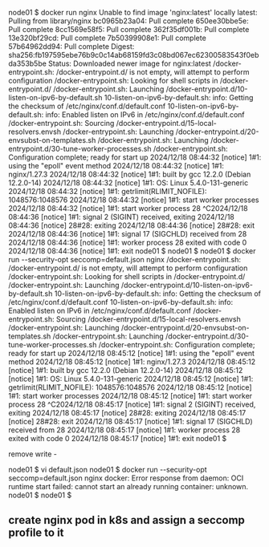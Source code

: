 

node01 $ docker run nginx
Unable to find image 'nginx:latest' locally
latest: Pulling from library/nginx
bc0965b23a04: Pull complete 
650ee30bbe5e: Pull complete 
8cc1569e58f5: Pull complete 
362f35df001b: Pull complete 
13e320bf29cd: Pull complete 
7b50399908e1: Pull complete 
57b64962dd94: Pull complete 
Digest: sha256:fb197595ebe76b9c0c14ab68159fd3c08bd067ec62300583543f0ebda353b5be
Status: Downloaded newer image for nginx:latest
/docker-entrypoint.sh: /docker-entrypoint.d/ is not empty, will attempt to perform configuration
/docker-entrypoint.sh: Looking for shell scripts in /docker-entrypoint.d/
/docker-entrypoint.sh: Launching /docker-entrypoint.d/10-listen-on-ipv6-by-default.sh
10-listen-on-ipv6-by-default.sh: info: Getting the checksum of /etc/nginx/conf.d/default.conf
10-listen-on-ipv6-by-default.sh: info: Enabled listen on IPv6 in /etc/nginx/conf.d/default.conf
/docker-entrypoint.sh: Sourcing /docker-entrypoint.d/15-local-resolvers.envsh
/docker-entrypoint.sh: Launching /docker-entrypoint.d/20-envsubst-on-templates.sh
/docker-entrypoint.sh: Launching /docker-entrypoint.d/30-tune-worker-processes.sh
/docker-entrypoint.sh: Configuration complete; ready for start up
2024/12/18 08:44:32 [notice] 1#1: using the "epoll" event method
2024/12/18 08:44:32 [notice] 1#1: nginx/1.27.3
2024/12/18 08:44:32 [notice] 1#1: built by gcc 12.2.0 (Debian 12.2.0-14) 
2024/12/18 08:44:32 [notice] 1#1: OS: Linux 5.4.0-131-generic
2024/12/18 08:44:32 [notice] 1#1: getrlimit(RLIMIT_NOFILE): 1048576:1048576
2024/12/18 08:44:32 [notice] 1#1: start worker processes
2024/12/18 08:44:32 [notice] 1#1: start worker process 28
^C2024/12/18 08:44:36 [notice] 1#1: signal 2 (SIGINT) received, exiting
2024/12/18 08:44:36 [notice] 28#28: exiting
2024/12/18 08:44:36 [notice] 28#28: exit
2024/12/18 08:44:36 [notice] 1#1: signal 17 (SIGCHLD) received from 28
2024/12/18 08:44:36 [notice] 1#1: worker process 28 exited with code 0
2024/12/18 08:44:36 [notice] 1#1: exit
node01 $ 
node01 $ 
node01 $ docker run --security-opt seccomp=default.json nginx
/docker-entrypoint.sh: /docker-entrypoint.d/ is not empty, will attempt to perform configuration
/docker-entrypoint.sh: Looking for shell scripts in /docker-entrypoint.d/
/docker-entrypoint.sh: Launching /docker-entrypoint.d/10-listen-on-ipv6-by-default.sh
10-listen-on-ipv6-by-default.sh: info: Getting the checksum of /etc/nginx/conf.d/default.conf
10-listen-on-ipv6-by-default.sh: info: Enabled listen on IPv6 in /etc/nginx/conf.d/default.conf
/docker-entrypoint.sh: Sourcing /docker-entrypoint.d/15-local-resolvers.envsh
/docker-entrypoint.sh: Launching /docker-entrypoint.d/20-envsubst-on-templates.sh
/docker-entrypoint.sh: Launching /docker-entrypoint.d/30-tune-worker-processes.sh
/docker-entrypoint.sh: Configuration complete; ready for start up
2024/12/18 08:45:12 [notice] 1#1: using the "epoll" event method
2024/12/18 08:45:12 [notice] 1#1: nginx/1.27.3
2024/12/18 08:45:12 [notice] 1#1: built by gcc 12.2.0 (Debian 12.2.0-14) 
2024/12/18 08:45:12 [notice] 1#1: OS: Linux 5.4.0-131-generic
2024/12/18 08:45:12 [notice] 1#1: getrlimit(RLIMIT_NOFILE): 1048576:1048576
2024/12/18 08:45:12 [notice] 1#1: start worker processes
2024/12/18 08:45:12 [notice] 1#1: start worker process 28
^C2024/12/18 08:45:17 [notice] 1#1: signal 2 (SIGINT) received, exiting
2024/12/18 08:45:17 [notice] 28#28: exiting
2024/12/18 08:45:17 [notice] 28#28: exit
2024/12/18 08:45:17 [notice] 1#1: signal 17 (SIGCHLD) received from 28
2024/12/18 08:45:17 [notice] 1#1: worker process 28 exited with code 0
2024/12/18 08:45:17 [notice] 1#1: exit
node01 $ 



remove write -

node01 $ vi default.json 
node01 $ docker run --security-opt seccomp=default.json nginx
docker: Error response from daemon: OCI runtime start failed: cannot start an already running container: unknown.
node01 $ 
node01 $



## create nginx pod in k8s and assign a seccomp profile to it

